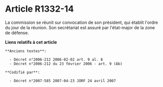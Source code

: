 # Article R1332-14

La commission se réunit sur convocation de son président, qui établit l'ordre du jour de la réunion. Son secrétariat est
assuré par l'état-major de la zone de défense.

**Liens relatifs à cet article**

	**Anciens textes**:

	  - Décret n°2006-212 2006-02-02 art. 9 al. 8
	  - Décret n°2006-212 du 23 février 2006 - art. 9 (Ab)

	**Codifié par**:

	  - Décret n°2007-585 2007-04-23 JORF 24 avril 2007
